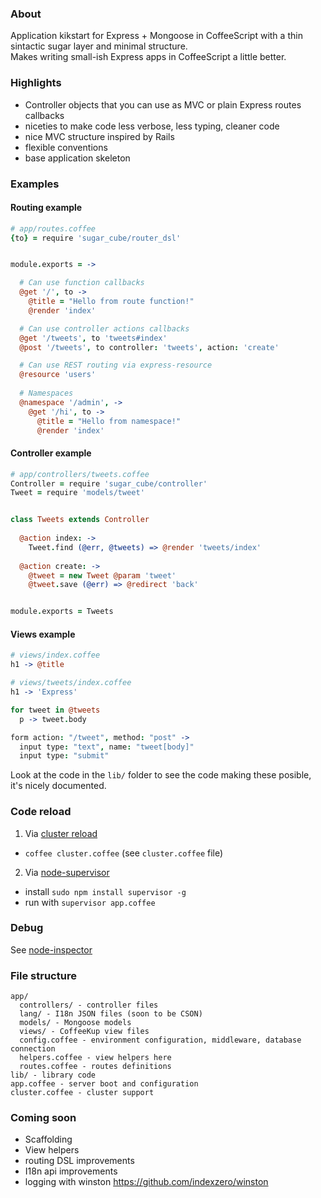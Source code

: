 ### About

Application kikstart for Express + Mongoose in CoffeeScript with a thin sintactic sugar layer and minimal structure.  
Makes writing small-ish Express apps in CoffeeScript a little better.


### Highlights

* Controller objects that you can use as MVC or plain Express routes callbacks
* niceties to make code less verbose, less typing, cleaner code
* nice MVC structure inspired by Rails
* flexible conventions
* base application skeleton


### Examples

#### Routing example

```coffeescript
# app/routes.coffee
{to} = require 'sugar_cube/router_dsl'


module.exports = ->

  # Can use function callbacks
  @get '/', to ->
    @title = "Hello from route function!"
    @render 'index'

  # Can use controller actions callbacks
  @get '/tweets', to 'tweets#index'
  @post '/tweets', to controller: 'tweets', action: 'create'

  # Can use REST routing via express-resource
  @resource 'users'
  
  # Namespaces
  @namespace '/admin', ->
    @get '/hi', to ->
      @title = "Hello from namespace!"
      @render 'index'
```


#### Controller example

```coffeescript
# app/controllers/tweets.coffee
Controller = require 'sugar_cube/controller'
Tweet = require 'models/tweet'


class Tweets extends Controller
  
  @action index: ->
    Tweet.find (@err, @tweets) => @render 'tweets/index'
    
  @action create: ->
    @tweet = new Tweet @param 'tweet'
    @tweet.save (@err) => @redirect 'back'


module.exports = Tweets
```


#### Views example

```coffeescript
# views/index.coffee
h1 -> @title
```

```coffeescript
# views/tweets/index.coffee
h1 -> 'Express'

for tweet in @tweets
  p -> tweet.body

form action: "/tweet", method: "post" ->
  input type: "text", name: "tweet[body]"
  input type: "submit"
```

Look at the code in the `lib/` folder to see the code making these posible, it's nicely documented.


### Code reload

1. Via [cluster reload](http://learnboost.github.com/cluster/docs/reload.html)
  * `coffee cluster.coffee` (see `cluster.coffee` file)

2. Via [node-supervisor](https://github.com/isaacs/node-supervisor)
  * install `sudo npm install supervisor -g`  
  * run with `supervisor app.coffee`


### Debug

See [node-inspector](https://github.com/dannycoates/node-inspector)


### File structure

```
app/
  controllers/ - controller files
  lang/ - I18n JSON files (soon to be CSON)
  models/ - Mongoose models
  views/ - CoffeeKup view files
  config.coffee - environment configuration, middleware, database connection
  helpers.coffee - view helpers here
  routes.coffee - routes definitions
lib/ - library code
app.coffee - server boot and configuration
cluster.coffee - cluster support
```


### Coming soon

* Scaffolding
* View helpers
* routing DSL improvements
* I18n api improvements
* logging with winston https://github.com/indexzero/winston

